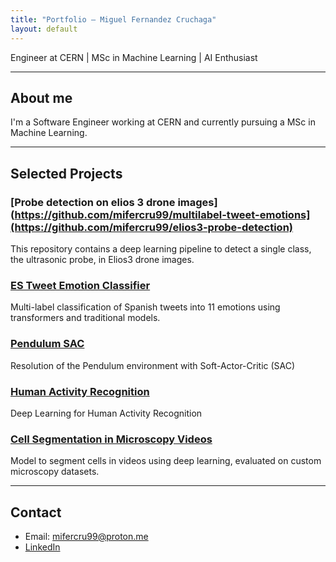 ```yaml
---
title: "Portfolio – Miguel Fernandez Cruchaga"
layout: default
---
```

Engineer at CERN | MSc in Machine Learning | AI Enthusiast

---

## About me

I'm a Software Engineer working at CERN and currently pursuing a MSc in Machine Learning.

---

## Selected Projects

### [Probe detection on elios 3 drone images](https://github.com/mifercru99/multilabel-tweet-emotions](https://github.com/mifercru99/elios3-probe-detection)
This repository contains a deep learning pipeline to detect a single class, the ultrasonic probe, in Elios3 drone images.

### [ES Tweet Emotion Classifier](https://github.com/mifercru99/multilabel-tweet-emotions)
Multi-label classification of Spanish tweets into 11 emotions using transformers and traditional models.

### [Pendulum SAC](https://github.com/mifercru99/pendulum-sac)
Resolution of the Pendulum environment with Soft-Actor-Critic (SAC)

### [Human Activity Recognition](https://github.com/mifercru99/human-activity-recognition)
Deep Learning for Human Activity Recognition

### [Cell Segmentation in Microscopy Videos](https://github.com/mifercru99/cell-localization)
Model to segment cells in videos using deep learning, evaluated on custom microscopy datasets.

---

## Contact

- Email: mifercru99@proton.me
- [LinkedIn](https://www.linkedin.com/in/miguel-fernandez-cruchaga/)
